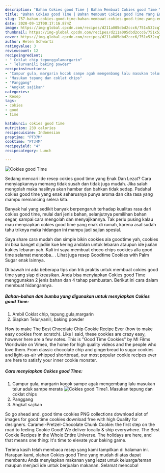 ```yaml
---
description: "Bahan Cokies good Time | Bahan Membuat Cokies good Time Yang Enak Dan Mudah"
title: "Bahan Cokies good Time | Bahan Membuat Cokies good Time Yang Enak Dan Mudah"
slug: 757-bahan-cokies-good-time-bahan-membuat-cokies-good-time-yang-enak-dan-mudah
date: 2020-09-12T00:17:16.874Z
image: https://img-global.cpcdn.com/recipes/d211a005dbd2ccc6/751x532cq70/cokies-good-time-foto-resep-utama.jpg
thumbnail: https://img-global.cpcdn.com/recipes/d211a005dbd2ccc6/751x532cq70/cokies-good-time-foto-resep-utama.jpg
cover: https://img-global.cpcdn.com/recipes/d211a005dbd2ccc6/751x532cq70/cokies-good-time-foto-resep-utama.jpg
author: Helen Schwartz
ratingvalue: 3
reviewcount: 12
recipeingredient:
- " Coklat chip tepunggulamargarin"
- " Telurvanili baking powder"
recipeinstructions:
- "Campur gula, margarin kocok sampe agak mengembang lalu masukan telur aduk sampe merata"
- "Masukan tepung dan coklat chips"
- "Panggang"
- "Angkat sajikan"
categories:
- Resep
tags:
- cokies
- good
- time

katakunci: cokies good time 
nutrition: 230 calories
recipecuisine: Indonesian
preptime: "PT37M"
cooktime: "PT34M"
recipeyield: "4"
recipecategory: Lunch

---
```



![Cokies good Time](https://img-global.cpcdn.com/recipes/d211a005dbd2ccc6/751x532cq70/cokies-good-time-foto-resep-utama.jpg)

Sedang mencari ide resep cokies good time yang Enak Dan Lezat? Cara menyiapkannya memang tidak susah dan tidak juga mudah. Jika salah mengolah maka hasilnya akan hambar dan bahkan tidak sedap. Padahal cokies good time yang enak seharusnya punya aroma dan cita rasa yang mampu memancing selera kita.

Banyak hal yang sedikit banyak berpengaruh terhadap kualitas rasa dari cokies good time, mulai dari jenis bahan, selanjutnya pemilihan bahan segar, sampai cara mengolah dan menyajikannya. Tak perlu pusing kalau mau menyiapkan cokies good time yang enak di rumah, karena asal sudah tahu triknya maka hidangan ini mampu jadi sajian spesial.

Saya share cara mudah dan simple bikin cookies ala goodtime yah, cookies ini bisa banget dijadiin kue kering andalan untuk lebaran ataupun ide jualan kukies lebaran yah. Kali ini saya membuat choco chips cookies alla good time selamat mencoba.. . Lihat juga resep Goodtime Cookies with Palm Sugar enak lainnya.


Di bawah ini ada beberapa tips dan trik praktis untuk membuat cokies good time yang siap dikreasikan. Anda bisa menyiapkan Cokies good Time menggunakan 2 jenis bahan dan 4 tahap pembuatan. Berikut ini cara dalam membuat hidangannya.

<!--inarticleads1-->

##### Bahan-bahan dan bumbu yang digunakan untuk menyiapkan Cokies good Time:

1. Ambil  Coklat chip, tepung,gula,margarin
1. Siapkan  Telur,vanili, baking powder


How to make The Best Chocolate Chip Cookie Recipe Ever (how to make easy cookies from scratch). Like I said, these cookies are crazy easy, however here are a few notes. This is &#34;Good Time Cookies&#34; by MI Films Worldwide on Vimeo, the home for high quality videos and the people who love them. From classic chocolate chip and gingerbread to sugar cookies and light-as-air whipped shortbread, our most popular cookie recipes ever are here to satisfy your inner cookie monster. 

<!--inarticleads2-->

##### Cara menyiapkan Cokies good Time:

1. Campur gula, margarin kocok sampe agak mengembang lalu masukan telur aduk sampe merata
<img src="//assets-global.cpcdn.com/assets/icons/button_play-2c75c40dde080a61004c1f40b05d8f140eaff45d7e9e6481dc71c63d2e7c4909.png" alt="Cokies good Time">1. Masukan tepung dan coklat chips
1. Panggang
1. Angkat sajikan


So go ahead and. good time cookies PNG collections download alot of images for good time cookies download free with high Quality for designers. Caramel-Pretzel-Chocolate Chunk Cookie: the first step on the road to feeling Cookie Good! We deliver locally &amp; ship everywhere. The Best Cookie Recipes in the Whole Entire Universe. The holidays are here, and that means one thing: It&#39;s time to elevate your baking game. 

Terima kasih telah membaca resep yang kami tampilkan di halaman ini. Harapan kami, olahan Cokies good Time yang mudah di atas dapat membantu Anda menyiapkan makanan yang lezat untuk keluarga/teman maupun menjadi ide untuk berjualan makanan. Selamat mencoba!
